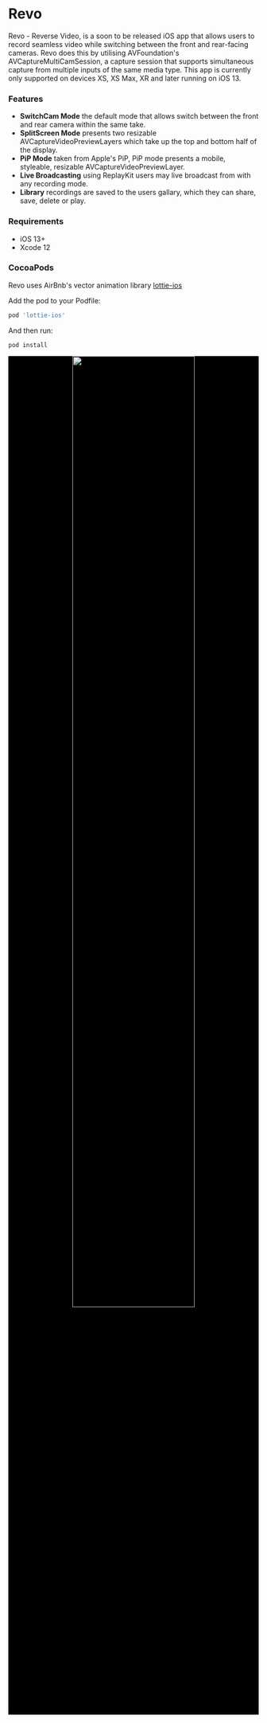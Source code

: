# Revo
Revo - Reverse Video, is a soon to be released iOS app that allows users to record seamless video while switching between the front and rear-facing cameras. Revo does this by utilising AVFoundation's AVCaptureMultiCamSession, a capture session that supports simultaneous capture from multiple inputs of the same media type. This app is currently only supported on devices XS, XS Max, XR and later running on iOS 13.
<br>

### Features
<ul>
  <li><strong>SwitchCam Mode</strong> the default mode that allows switch between the front and rear camera within the same take.</li>
  <li><strong>SplitScreen Mode</strong> presents two resizable AVCaptureVideoPreviewLayers which take up the top and bottom half of the display.</li>
  <li><strong>PiP Mode</strong> taken from Apple's PiP, PiP mode presents a mobile, styleable, resizable AVCaptureVideoPreviewLayer.</li>
  <li><strong>Live Broadcasting</strong> using ReplayKit users may live broadcast from with any recording mode.</li>
  <li><strong>Library</strong> recordings are saved to the users gallary, which they can share, save, delete or play.</li>
</ul>

 ### Requirements
<ul>
  <li>iOS 13+</li>
  <li>Xcode 12</li>
</ul>

  
### CocoaPods
Revo uses AirBnb's vector animation library [lottie-ios](https://github.com/airbnb/lottie-ios/blob/master/README.md)

Add the pod to your Podfile:
```ruby
pod 'lottie-ios'
```

And then run:
```ruby
pod install
```

<p align="center" style="background-color: black">
  <img src="https://i.imgur.com/IL9ojDc.png" width="70%">
</p>
